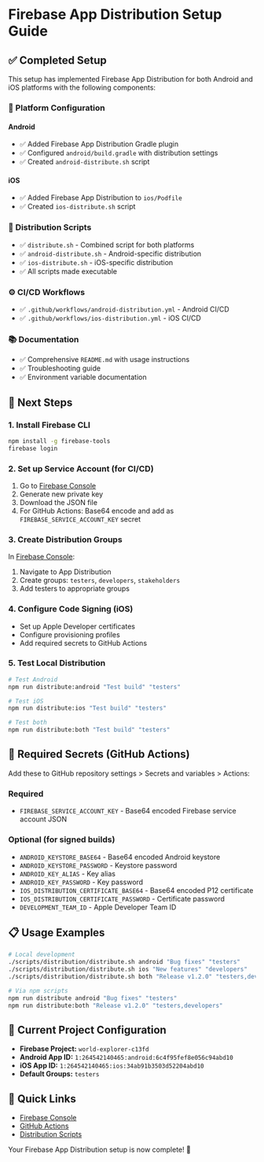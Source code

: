 # Firebase App Distribution Setup Guide

## ✅ Completed Setup

This setup has implemented Firebase App Distribution for both Android and iOS platforms with the following components:

### 📱 Platform Configuration

#### Android

- ✅ Added Firebase App Distribution Gradle plugin
- ✅ Configured `android/build.gradle` with distribution settings
- ✅ Created `android-distribute.sh` script

#### iOS

- ✅ Added Firebase App Distribution to `ios/Podfile`
- ✅ Created `ios-distribute.sh` script

### 🚀 Distribution Scripts

- ✅ `distribute.sh` - Combined script for both platforms
- ✅ `android-distribute.sh` - Android-specific distribution
- ✅ `ios-distribute.sh` - iOS-specific distribution
- ✅ All scripts made executable

### ⚙️ CI/CD Workflows

- ✅ `.github/workflows/android-distribution.yml` - Android CI/CD
- ✅ `.github/workflows/ios-distribution.yml` - iOS CI/CD

### 📚 Documentation

- ✅ Comprehensive `README.md` with usage instructions
- ✅ Troubleshooting guide
- ✅ Environment variable documentation

## 🔧 Next Steps

### 1. Install Firebase CLI

```bash
npm install -g firebase-tools
firebase login
```

### 2. Set up Service Account (for CI/CD)

1. Go to [Firebase Console](https://console.firebase.google.com/project/world-explorer-c13fd/settings/serviceaccounts/adminsdk)
2. Generate new private key
3. Download the JSON file
4. For GitHub Actions: Base64 encode and add as `FIREBASE_SERVICE_ACCOUNT_KEY` secret

### 3. Create Distribution Groups

In [Firebase Console](https://console.firebase.google.com/project/world-explorer-c13fd/appdistribution):

1. Navigate to App Distribution
2. Create groups: `testers`, `developers`, `stakeholders`
3. Add testers to appropriate groups

### 4. Configure Code Signing (iOS)

- Set up Apple Developer certificates
- Configure provisioning profiles
- Add required secrets to GitHub Actions

### 5. Test Local Distribution

```bash
# Test Android
npm run distribute:android "Test build" "testers"

# Test iOS
npm run distribute:ios "Test build" "testers"

# Test both
npm run distribute:both "Test build" "testers"
```

## 🔐 Required Secrets (GitHub Actions)

Add these to GitHub repository settings > Secrets and variables > Actions:

### Required

- `FIREBASE_SERVICE_ACCOUNT_KEY` - Base64 encoded Firebase service account JSON

### Optional (for signed builds)

- `ANDROID_KEYSTORE_BASE64` - Base64 encoded Android keystore
- `ANDROID_KEYSTORE_PASSWORD` - Keystore password
- `ANDROID_KEY_ALIAS` - Key alias
- `ANDROID_KEY_PASSWORD` - Key password
- `IOS_DISTRIBUTION_CERTIFICATE_BASE64` - Base64 encoded P12 certificate
- `IOS_DISTRIBUTION_CERTIFICATE_PASSWORD` - Certificate password
- `DEVELOPMENT_TEAM_ID` - Apple Developer Team ID

## 📋 Usage Examples

```bash
# Local development
./scripts/distribution/distribute.sh android "Bug fixes" "testers"
./scripts/distribution/distribute.sh ios "New features" "developers"
./scripts/distribution/distribute.sh both "Release v1.2.0" "testers,developers"

# Via npm scripts
npm run distribute android "Bug fixes" "testers"
npm run distribute:both "Release v1.2.0" "testers,developers"
```

## 🎯 Current Project Configuration

- **Firebase Project:** `world-explorer-c13fd`
- **Android App ID:** `1:264542140465:android:6c4f95fef8e056c94abd10`
- **iOS App ID:** `1:264542140465:ios:34ab91b3503d52204abd10`
- **Default Groups:** `testers`

## 🔗 Quick Links

- [Firebase Console](https://console.firebase.google.com/project/world-explorer-c13fd/appdistribution)
- [GitHub Actions](../../.github/workflows)
- [Distribution Scripts](.)

Your Firebase App Distribution setup is now complete! 🎉
